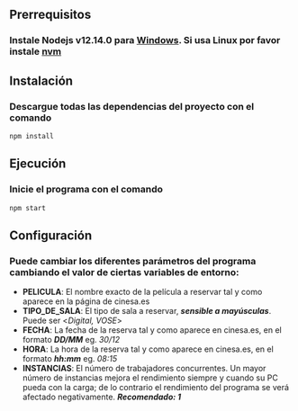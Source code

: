 ## Prerrequisitos

### Instale Nodejs v12.14.0 para [Windows](https://nodejs.org/dist/v12.14.0/node-v12.14.0-x64.msi). Si usa Linux por favor instale [nvm](https://github.com/nvm-sh/nvm)

## Instalación

### Descargue todas las dependencias del proyecto con el comando

`npm install`

## Ejecución

### Inicie el programa con el comando

`npm start`

## Configuración

### Puede cambiar los diferentes parámetros del programa cambiando el valor de ciertas variables de entorno:

- **PELICULA**: El nombre exacto de la película a reservar tal y como aparece en la página de cinesa.es
- **TIPO_DE_SALA**: El tipo de sala a reservar, **_sensible a mayúsculas_**. Puede ser <_Digital, VOSE_>
- **FECHA**: La fecha de la reserva tal y como aparece en cinesa.es, en el formato **_DD/MM_** eg. _30/12_
- **HORA**: La hora de la reserva tal y como aparece en cinesa.es, en el formato **_hh:mm_** eg. _08:15_
- **INSTANCIAS**: El número de trabajadores concurrentes. Un mayor número de instancias mejora el rendimiento siempre y cuando su PC pueda con la carga; de lo contrario el rendimiento del programa se verá afectado negativamente. **_Recomendado: 1_**
